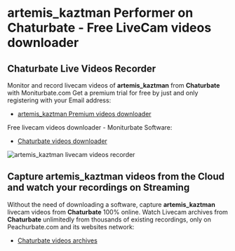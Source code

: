 # artemis_kaztman Performer on Chaturbate - Free LiveCam videos downloader

## Chaturbate Live Videos Recorder

Monitor and record livecam videos of **artemis_kaztman** from **Chaturbate** with Moniturbate.com
Get a premium trial for free by just and only registering with your Email address:
* [artemis_kaztman Premium videos downloader](https://moniturbate.com/request-demo-licence-key.html)

Free livecam videos downloader - Moniturbate Software:
* [Chaturbate videos downloader](https://moniturbate.com/moniturbate-download-software.html)

![artemis_kaztman livecam videos recorder](https://peachurnet.com/templates/moniturbate-software.png)


## Capture artemis_kaztman videos from the Cloud and watch your recordings on Streaming

Without the need of downloading a software, capture **artemis_kaztman** livecam videos from **Chaturbate** 100% online.
Watch Livecam archives from **Chaturbate** unlimitedly from thousands of existing recordings, only on Peachurbate.com and its websites network:
* [Chaturbate videos archives](https://peachurnet.com/)